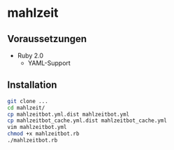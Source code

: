 mahlzeit
========

Voraussetzungen
---------------

- Ruby 2.0
  - YAML-Support


Installation
------------

```bash
git clone ...
cd mahlzeit/
cp mahlzeitbot.yml.dist mahlzeitbot.yml
cp mahlzeitbot_cache.yml.dist mahlzeitbot_cache.yml
vim mahlzeitbot.yml
chmod +x mahlzeitbot.rb
./mahlzeitbot.rb
```

